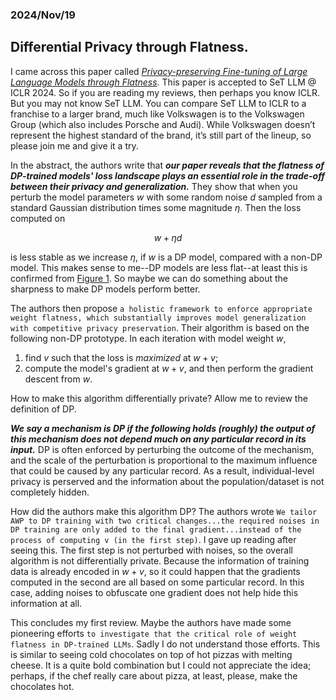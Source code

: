### 2024/Nov/19
## Differential Privacy through Flatness. 

I came across this paper called [*Privacy-preserving Fine-tuning of Large Language Models through Flatness*](https://openreview.net/forum?id=LtdcfCw92l&referrer=%5Bthe%20profile%20of%20Tianlong%20Chen%5D(%2Fprofile%3Fid%3D~Tianlong_Chen1)). This paper is accepted to SeT LLM @ ICLR 2024. So if you are reading my reviews, then perhaps you know ICLR. But you may not know SeT LLM. You can compare SeT LLM to ICLR to a franchise to a larger brand, much like Volkswagen is to the Volkswagen Group (which also includes Porsche and Audi). While Volkswagen doesn’t represent the highest standard of the brand, it’s still part of the lineup, so please join me and give it a try. 

In the abstract, the authors write that ***our paper reveals that the flatness of DP-trained models' loss landscape plays an essential role in the trade-off between their privacy and generalization.*** They show that when you perturb the model parameters $w$ with some random noise $d$ sampled from a standard Gaussian distribution times some magnitude $\eta$. Then the loss computed on 

$$w+\eta d$$

is less stable as we increase $\eta$, if $w$ is a DP model, compared with a non-DP model. This makes sense to me--DP models are less flat--at least this is confirmed from [Figure 1](https://openreview.net/pdf?id=LtdcfCw92l). So maybe we can do something about the sharpness to make DP models perform better.

The authors then propose ```a holistic framework to enforce appropriate weight flatness, which substantially improves model generalization with competitive privacy preservation```. Their algorithm is based on the following non-DP prototype. In each iteration with model weight $w$,

1. find $v$ such that the loss is *maximized* at $w+v$;
2. compute the model's gradient at $w+v$, and then perform the gradient descent from $w$.

How to make this algorithm differentially private? Allow me to review the definition of DP. 

***We say a mechanism is DP if the following holds (roughly) the output of this mechanism does not depend much on any particular record in its input.*** DP is often enforced by perturbing the outcome of the mechanism, and the scale of the perturbation is proportional to the maximum influence that could be caused by any particular record. As a result, individual-level privacy is perserved and the information about the population/dataset is not completely hidden.

How did the authors make this algorithm DP? The authors wrote ```We tailor AWP to DP training with two critical changes...the required noises in DP training are only added to the final gradient...instead of the process of computing v (in the first step)```. I gave up reading after seeing this. The first step is not perturbed with noises, so the overall algorithm is not differentially private. Because the information of training data is already encoded in $w+v$, so it could happen that the gradients computed in the second are all based on some particular record. In this case, adding noises to obfuscate one gradient does not help hide this information at all. 

This concludes my first review. Maybe the authors have made some pioneering efforts ```to investigate that the critical role of weight flatness in DP-trained LLMs```. Sadly I do not understand those efforts. This is similar to seeing cold chocolates on top of hot pizzas with melting cheese. It is a quite bold combination but I could not appreciate the idea; perhaps, if the chef really care about pizza, at least, please, make the chocolates hot. 
